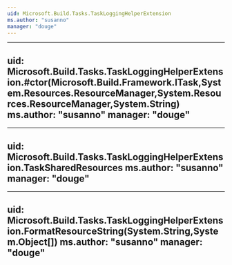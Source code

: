```yaml
---
uid: Microsoft.Build.Tasks.TaskLoggingHelperExtension
ms.author: "susanno"
manager: "douge"
---
```


---
uid: Microsoft.Build.Tasks.TaskLoggingHelperExtension.#ctor(Microsoft.Build.Framework.ITask,System.Resources.ResourceManager,System.Resources.ResourceManager,System.String)
ms.author: "susanno"
manager: "douge"
---

---
uid: Microsoft.Build.Tasks.TaskLoggingHelperExtension.TaskSharedResources
ms.author: "susanno"
manager: "douge"
---

---
uid: Microsoft.Build.Tasks.TaskLoggingHelperExtension.FormatResourceString(System.String,System.Object[])
ms.author: "susanno"
manager: "douge"
---
